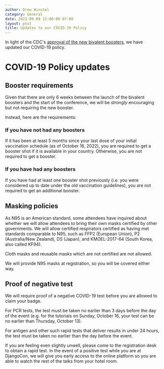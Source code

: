 ```yaml
---
author: Drew Winstel
category: General
date: 2022-09-09 12:00:00-07:00
layout: post
title: Updates to our COVID-19 Policy
---
```


In light of the CDC's [approval of the new bivalent boosters](https://www.cdc.gov/media/releases/2022/s0901-covid-19-booster.html), we have updated our COVID-19 policy.

# COVID-19 Policy updates

## Booster requirements

Given that there are only 6 weeks between the launch of the bivalent boosters and the start of the conference, we will be _strongly_ encouraging but not requiring the new booster.

Instead, here are the requirements:

### If you have not had any boosters

If it has been at least 5 months since your last dose of your initial vaccination schedule (as of October 16, 2022), you are required to get a booster shot if it is available in your country. Otherwise, you are not required to get a booster.

### If you have had any boosters

If you have had at least one booster shot previously (i.e. you were considered up to date under the old vaccination guidelines), you are not required to get an additional booster.

## Masking policies

As N95 is an American standard, some attendees have inquired about whether we will allow attendees to bring their own masks certified by other governments. We will allow certified respirators certified as having met standards comparable to N95, such as FFP2 (European Union), P2 (Australia/New Zealand), DS (Japan), and KMOEL-2017-64 (South Korea, also called KF94).

Cloth masks and reusable masks which are not certified are not allowed.

We will provide N95 masks at registration, so you will be covered either way.

## Proof of negative test

We will require proof of a negative COVID-19 test before you are allowed to claim your badge.

For PCR tests, the test must be taken no earlier than 3 days before the day of the event (e.g. for the tutorials on Sunday, October 16, your test can be no earlier than Thursday, October 13).

For antigen and other such rapid tests that deliver results in under 24 hours, the test must be taken no earlier than the day before the event.

If you are feeling even slightly unwell, please come to the registration desk to obtain a rapid test. In the event of a positive test while you are at DjangoCon, we will give you early access to the online platform so you are able to watch the rest of the talks from your hotel room.
